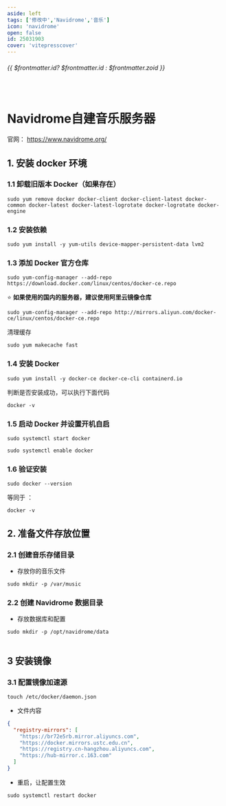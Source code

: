 ```yaml
---
aside: left
tags: ['修改中','Navidrome','音乐']
icon: 'navidrome'
open: false
id: 25031903
cover: 'vitepresscover'
--- 
```

 
######  {{ $frontmatter.id? $frontmatter.id : $frontmatter.zoid }}
 
<br/>
 
# Navidrome自建音乐服务器

官网： https://www.navidrome.org/

## 1. 安装 docker 环境

### 1.1 卸载旧版本 Docker（如果存在）

```shell
sudo yum remove docker docker-client docker-client-latest docker-common docker-latest docker-latest-logrotate docker-logrotate docker-engine
```

### 1.2 安装依赖

```shell
sudo yum install -y yum-utils device-mapper-persistent-data lvm2
```


### 1.3 添加 Docker 官方仓库

```shell
sudo yum-config-manager --add-repo https://download.docker.com/linux/centos/docker-ce.repo
```

⭐ **如果使用的国内的服务器，建议使用阿里云镜像仓库**

```shell
sudo yum-config-manager --add-repo http://mirrors.aliyun.com/docker-ce/linux/centos/docker-ce.repo
```

清理缓存

```shell
sudo yum makecache fast
```

### 1.4 安装 Docker

```shell
sudo yum install -y docker-ce docker-ce-cli containerd.io
```

判断是否安装成功，可以执行下面代码

```shell
docker -v
```

### 1.5 启动 Docker 并设置开机自启

```shell
sudo systemctl start docker
```

```shell
sudo systemctl enable docker
```


### 1.6 验证安装

```shell
sudo docker --version
```

等同于 ：

```shell
docker -v
```

## 2. 准备文件存放位置

###  2.1 创建音乐存储目录

- 存放你的音乐文件

```shell
sudo mkdir -p /var/music
```

###  2.2 创建 Navidrome 数据目录

- 存放数据库和配置

```shell
sudo mkdir -p /opt/navidrome/data
```


```shell

```

## 3 安装镜像

### 3.1 配置镜像加速源

```shell
touch /etc/docker/daemon.json
```
- 文件内容

```json
{
  "registry-mirrors": [
    "https://br72e5rb.mirror.aliyuncs.com",
    "https://docker.mirrors.ustc.edu.cn",
    "https://registry.cn-hangzhou.aliyuncs.com",
    "https://hub-mirror.c.163.com"
  ]
}
```

- 重启，让配置生效

```shell
sudo systemctl restart docker
```